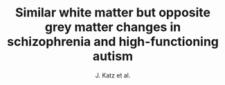 ---
cat: gaia
subcat: ginkgo
bestof: false
author: J. Katz et al.
title: Similar white matter but opposite grey matter changes in schizophrenia and high-functioning autism
journal: Acta Psychiatrica Scandinavica
year: 2016
type: article
doi: 10.1111/acps.12579
---